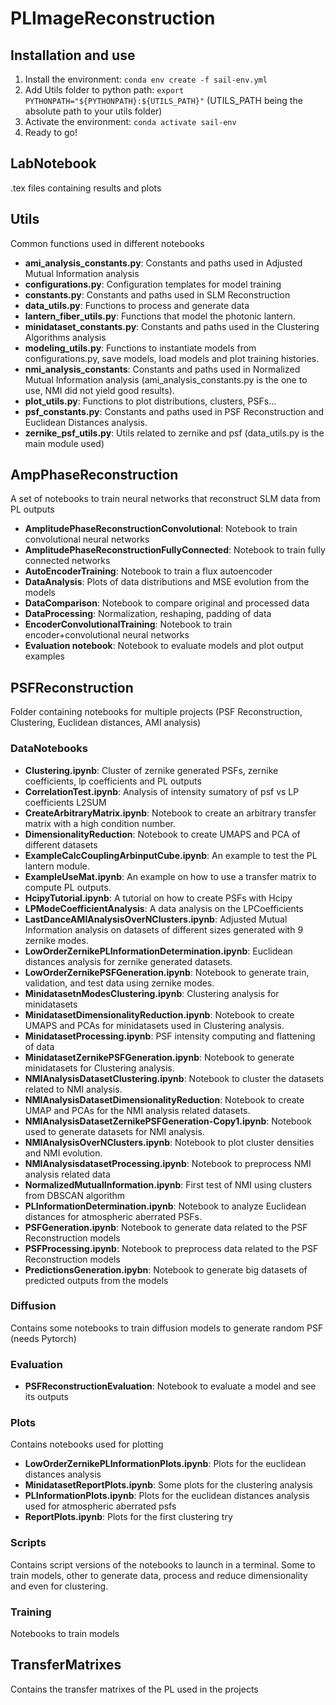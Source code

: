 # PLImageReconstruction

## Installation and use
1. Install the environment: ```conda env create -f sail-env.yml```
2. Add Utils folder to python path: ```export PYTHONPATH="${PYTHONPATH}:${UTILS_PATH}"``` (UTILS_PATH being the absolute path to your utils folder)
3. Activate the environment: ```conda activate sail-env```
4. Ready to go!

## LabNotebook
.tex files containing results and plots

## Utils
Common functions used in different notebooks
- **ami_analysis_constants.py**: Constants and paths used in Adjusted Mutual Information analysis
- **configurations.py**: Configuration templates for model training
- **constants.py**: Constants and paths used in SLM Reconstruction
- **data_utils.py**: Functions to process and generate data
- **lantern_fiber_utils.py**: Functions that model the photonic lantern.
- **minidataset_constants.py**: Constants and paths used in the Clustering Algorithms analysis
- **modeling_utils.py**: Functions to instantiate models from configurations.py, save models, load models and plot training histories.
- **nmi_analysis_constants**: Constants and paths used in Normalized Mutual Information analysis (ami_analysis_constants.py is the one to use, NMI did not yield good results).
- **plot_utils.py**: Functions to plot distributions, clusters, PSFs...
- **psf_constants.py**: Constants and paths used in PSF Reconstruction and Euclidean Distances analysis.
- **zernike_psf_utils.py**: Utils related to zernike and psf (data_utils.py is the main module used)

## AmpPhaseReconstruction
A set of notebooks to train neural networks that reconstruct SLM data from PL outputs
- **AmplitudePhaseReconstructionConvolutional**: Notebook to train convolutional neural networks
- **AmplitudePhaseReconstructionFullyConnected**: Notebook to train fully connected networks
- **AutoEncoderTraining**: Notebook to train a flux autoencoder
- **DataAnalysis**: Plots of data distributions and MSE evolution from the models
- **DataComparison**: Notebook to compare original and processed data
- **DataProcessing**: Normalization, reshaping, padding of data
- **EncoderConvolutionalTraining**: Notebook to train encoder+convolutional neural networks
- **Evaluation notebook**: Notebook to  evaluate models and plot output examples

## PSFReconstruction
Folder containing notebooks for multiple projects (PSF Reconstruction, Clustering, Euclidean distances, AMI analysis)

### DataNotebooks
- **Clustering.ipynb**: Cluster of zernike generated PSFs, zernike coefficients, lp coefficients and PL outputs
- **CorrelationTest.ipynb**: Analysis of intensity sumatory of psf vs LP coefficients L2SUM
- **CreateArbitraryMatrix.ipynb**: Notebook to create an arbitrary transfer matrix with a high condition number.
- **DimensionalityReduction**: Notebook to create UMAPS and PCA of different datasets
- **ExampleCalcCouplingArbinputCube.ipynb**: An example to test the PL lantern module.
- **ExampleUseMat.ipynb**: An example on how to use a transfer matrix to compute PL outputs.
- **HcipyTutorial.ipynb**: A tutorial on how to create PSFs with Hcipy
- **LPModeCoefficientAnalysis**: A data analysis on the LPCoefficients
- **LastDanceAMIAnalysisOverNClusters.ipynb**: Adjusted Mutual Information analysis on datasets of different sizes generated with 9 zernike modes.
- **LowOrderZernikePLInformationDetermination.ipynb**: Euclidean distances analysis for zernike generated datasets.
- **LowOrderZernikePSFGeneration.ipynb**: Notebook to generate train, validation, and test data using zernike modes.
- **MinidatasetnModesClustering.ipynb**: Clustering analysis for minidatasets
- **MinidatasetDimensionalityReduction.ipynb**: Notebook to create UMAPS and PCAs for minidatasets used in Clustering analysis.
- **MinidatasetProcessing.ipynb**: PSF intensity computing and flattening of data
- **MinidatasetZernikePSFGeneration.ipynb**: Notebook to generate minidatasets for Clustering analysis.
- **NMIAnalysisDatasetClustering.ipynb**: Notebook to cluster the datasets related to NMI analysis.
- **NMIAnalysisDatasetDimensionalityReduction**: Notebook to create UMAP and PCAs for the NMI analysis related datasets.
- **NMIAnalysisDatasetZernikePSFGeneration-Copy1.ipynb**: Notebook used to generate datasets for NMI analysis.
- **NMIAnalysisOverNClusters.ipynb**: Notebook to plot cluster densities and NMI evolution.
- **NMIAnalysisdatasetProcessing.ipynb**: Notebook to preprocess NMI analysis related data
- **NormalizedMutualInformation.ipynb**: First test of NMI using clusters from DBSCAN algorithm
- **PLInformationDetermination.ipynb**: Notebook to analyze Euclidean distances for atmospheric aberrated PSFs.
- **PSFGeneration.ipynb**: Notebook to generate data related to the PSF Reconstruction models
- **PSFProcessing.ipynb**: Notebook to preprocess data related to the PSF Reconstruction models
- **PredictionsGeneration.ipybn**: Notebook to generate big datasets of predicted outputs from the models

### Diffusion
Contains some notebooks to train diffusion models to generate random PSF (needs Pytorch)

### Evaluation
- **PSFReconstructionEvaluation**: Notebook to evaluate a model and see its outputs

### Plots
Contains notebooks used for plotting 
- **LowOrderZernikePLInformationPlots.ipynb**: Plots for the euclidean distances analysis
- **MinidatasetReportPlots.ipynb**: Some plots for the clustering analysis
- **PLInformationPlots.ipynb**: Plots for the euclidean distances analysis used for atmospheric aberrated psfs
- **ReportPlots.ipynb**: Plots for the first clustering try

### Scripts
Contains script versions of the notebooks to launch in a terminal. Some to train models, other to generate data, process and reduce dimensionality and even for clustering.

### Training
Notebooks to train models

## TransferMatrixes
Contains the transfer matrixes of the PL used in the projects

